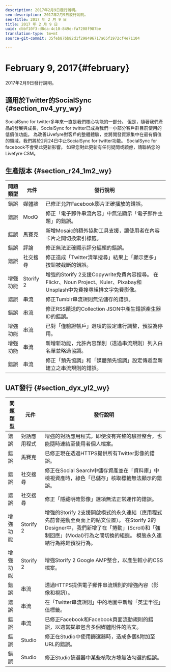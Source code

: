 ```yaml
---
description: 2017年2月9日發行說明。
seo-description: 2017年2月9日發行說明。
seo-title: 2017 年 2 月 9 日
title: 2017 年 2 月 9 日
uuid: cbbf10f3-d8ca-4c10-849e-fa7208f987be
translation-type: tm+mt
source-git-commit: 35feb87bb82d1f298496717a65f1972cf4e71104

---
```



# February 9, 2017{#february}

2017年2月9日發行說明。

## 適用於Twitter的SocialSync {#section_nv4_yry_wy}

SocialSync for twitter多年來一直是我們核心功能的一部分。 但是，隨著我們產品的發展與成長，SocialSync for twitter已成為我們一小部分客戶群目前使用的低價值功能。 為改善Livefyre對客戶的整體體驗，並將開發資源集中在最有價值的領域，我們將於2月24日中止SocialSync for twitter功能。 SocialSync for facebook不會受此更新影響。 如果您對此更新有任何疑問或顧慮，請聯絡您的Livefyre CSM。

## 生產版本 {#section_r24_1m2_wy}

| 問題類型 | 元件 | 發行說明 |
|--- |--- |--- |
| 錯誤 | 媒體牆 | 已修正允許Facebook影片正確播放的錯誤。 |
| 錯誤 | ModQ | 修正「電子郵件串流內容」中無法顯示「電子郵件主題」的錯誤。 |
| 錯誤 | 馬賽克 | 新增Mosaic的額外協助工具支援，讓使用者在內容卡片之間切換索引標籤。 |
| 錯誤 | 評論 | 修正無法正確顯示評分編輯的錯誤。 |
| 錯誤 | 社交搜尋 | 修正造成「Twitter清單搜尋」結果上「顯示更多」按鈕被截斷的錯誤。 |
| 增強功能 | Storify 2 | 增強的Storify 2支援Copywrite免費內容搜尋。 在Flickr、Noun Project、Kuler、Pixabay和Unsplash中免費搜尋組排文字免費影像。 |
| 錯誤 | 串流 | 修正Tumblr串流規則無法儲存的錯誤。 |
| 錯誤 | 串流 | 修正RSS饋送的Collection JSON中產生錯誤產生器ID的錯誤。 |
| 增強功能 | 串流 | 已對「僅驗證帳戶」選項的設定進行調整，預設為停用。 |
| 增強功能 | 串流 | 新增新功能，允許內容類別（透過串流規則）列入白名單並略過協調。 |
| 錯誤 | 串流 | 修正「預先協調」和「媒體預先協調」設定傳遞至新建立之串流規則的錯誤。 |

## UAT發行 {#section_dyx_yl2_wy}

| 問題類型 | 元件 | 發行說明 |
|--- |--- |--- |
| 錯誤 | 對話應用程式 | 增強的對話應用程式，即使沒有完整的驗證整合，也能隨時連結至使用者個人檔案。 |
| 錯誤 | 馬賽克 | 已修正現在透過HTTPS提供所有Twitter影像的錯誤。 |
| 錯誤 | 社交搜尋 | 修正在Social Search中儲存資產並在「資料庫」中檢視資產時，綠色「已儲存」核取標籤無法顯示的錯誤。 |
| 錯誤 | 社交搜尋 | 修正「隱藏明確影像」選項無法正常運作的錯誤。 |
| 增強功能 | Storify 2 | 增強的Storify 2支援開啟模式的永久連結（應用程式先前會捲動至頁面上的貼文位置）。 在Storify 2的Designer中，我們新增了在「捲動」(Scroll)和「強制回應」(Modal)行為之間切換的組態。 模態永久連結行為將是預設行為。 |
| 增強功能 | Storify 2 | 增強Storify 2 Google AMP整合，以產生較小的CSS檔案。 |
| 錯誤 | 串流 | 透過HTTPS提供電子郵件串流規則的增強內容（影像和視訊）。 |
| 錯誤 | 串流 | 在「Twitter串流規則」中的地圖中新增「英里半徑」值標籤。 |
| 錯誤 | 串流 | 已修正Facebook和Facebook頁面流動規則的錯誤，以適當提取包含多個媒體附件的貼文。 |
| 錯誤 | Studio | 修正在Studio中使用篩選器時，造成多個&amp;附加至URL的錯誤。 |
| 錯誤 | Studio | 修正Studio篩選器中某些核取方塊無法勾選的錯誤。 |

